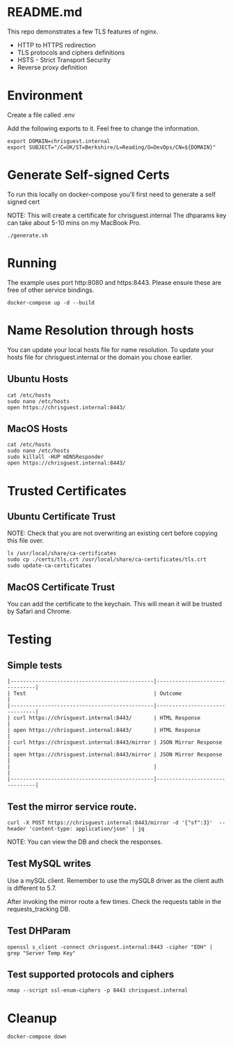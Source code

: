 # README.md
This repo demonstrates a few TLS features of nginx.  

* HTTP to HTTPS redirection
* TLS protocols and ciphers definitions
* HSTS - Strict Transport Security 
* Reverse proxy definition

# Environment
Create a file called .env

Add the following exports to it.  Feel free to change the information. 
 
```
export DOMAIN=chrisguest.internal
export SUBJECT="/C=UK/ST=Berkshire/L=Reading/O=DevOps/CN=${DOMAIN}"
```

# Generate Self-signed Certs
To run this locally on docker-compose you'll first need to generate a self signed cert

NOTE: This will create a certificate for chrisguest.internal 
The dhparams key can take about 5-10 mins on my MacBook Pro. 

```
./generate.sh
```

# Running
The example uses port http:8080 and https:8443.  Please ensure these are free of other service bindings. 

```
docker-compose up -d --build
```

# Name Resolution through hosts
You can update your local hosts file for name resolution.
To update your hosts file for chrisguest.internal or the domain you chose earlier.

## Ubuntu Hosts
```
cat /etc/hosts
sudo nano /etc/hosts
open https://chrisguest.internal:8443/
```

## MacOS Hosts
```
cat /etc/hosts
sudo nano /etc/hosts
sudo killall -HUP mDNSResponder 
open https://chrisguest.internal:8443/
```

# Trusted Certificates

## Ubuntu Certificate Trust
NOTE: Check that you are not overwriting an existing cert before copying this file over.
```
ls /usr/local/share/ca-certificates 
sudo cp ./certs/tls.crt /usr/local/share/ca-certificates/tls.crt
sudo update-ca-certificates 
```

## MacOS Certificate Trust
You can add the certificate to the keychain.  This will mean it will be trusted by Safari and Chrome.  


# Testing 

## Simple tests
```
|----------------------------------------------|-------------------------------|
| Test                                         | Outcome                       |
|----------------------------------------------|-------------------------------|
| curl https://chrisguest.internal:8443/       | HTML Response                 |
| open https://chrisguest.internal:8443/       | HTML Response                 |
| curl https://chrisguest.internal:8443/mirror | JSON Mirror Response          |
| open https://chrisguest.internal:8443/mirror | JSON Mirror Response          |
|                                              |                               |
|----------------------------------------------|-------------------------------|
```

## Test the mirror service route.
```
curl -X POST https://chrisguest.internal:8443/mirror -d '{"sf":3}'  --header 'content-type: application/json' | jq
```
NOTE: You can view the DB and check the responses.

## Test MySQL writes
Use a mySQL client.  Remember to use the mySQL8 driver as the client auth is different to 5.7.

After invoking the mirror route a few times. 
Check the requests table in the requests_tracking DB.

## Test DHParam
```
openssl s_client -connect chrisguest.internal:8443 -cipher "EDH" | grep "Server Temp Key"
```

## Test supported protocols and ciphers
```
nmap --script ssl-enum-ciphers -p 8443 chrisguest.internal
```


# Cleanup
```
docker-compose down
```
